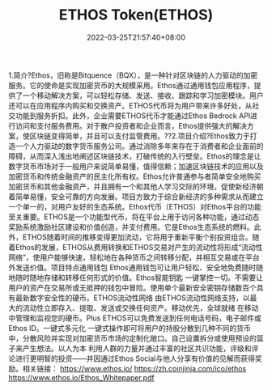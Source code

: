 ﻿---
weight: 
title: "ETHOS Token(ETHOS)"
description: "Ethos，旧称是Bitquence（BQX），是一种针对区块链的人力驱动的加密服务"
date: 2022-03-25T21:57:40+08:00
lastmod: 2022-03-25T16:45:40+08:00
draft: false
authors: ["Metabd"]
featuredImage: "ethos-tokenethos.webp"
link: ""
tags: ["数字代币","ETHOS Token(ETHOS)"]
categories: ["navigation"]
navigation: ["数字代币"]
lightgallery: true
toc: true
pinned: false
recommend: false
recommend1: false
---
1.简介?Ethos，旧称是Bitquence（BQX），是一种针对区块链的人力驱动的加密服务。它的使命是实现加密货币的大规模采用。Ethos通过通用钱包应用程序，提供了一个移动解决方案，可以轻松存储、发送、接收、跟踪和学习加密模块。用户还可以在应用程序内购买和交换资产。ETHOS代币将为用户带来许多好处，从社交功能到服务折扣。此外，企业需要ETHOS代币才能通过Ethos Bedrock API进行访问和支付服务费用。对于散户投资者和企业而言，Ethos提供强大的解决方案，使区块链变得简单，并且可以支付监管费用。??2.项目介绍?Ethos致力于打造一个人力驱动的数字货币服务公司。通过消除多年来存在于消费者和企业面前的障碍，从而深入浅出地阐述区块链技术，打破传统的入行壁垒。Ethos的理念是让数字货币市场对于一般用户来说简单易懂，值得信赖；加速区块链技术的应用以及加密货币和传统金融资产的民主化所有权。Ethos允许普通参与者简单安全地购买加密货币和其他金融资产，并且拥有一个和其他人学习交际的环境，促使新经济朝着简单易懂，安全可靠的方向发展。项目方致力于综合新经济的多种需求从而建立一个单一的，对用户友好的生态系统。Ethos代币（ETHOS）对Ethos平台的功能至关重要。ETHOS是一个功能型代币，将在平台上用于访问各种功能，通过动态奖励系统激励社区建设和价值创造，并支付费用。它是Ethos生态系统的燃料。此外，ETHOS随着时间的推移变得更加流动，它将用于重新平衡个别投资组合。随着Ethos的发展，ETHOS从费用转换和ETHOS交易对产生的流动性将形成“流动性网络”，使用户能够快速，轻松地在各种货币之间转移分配，并相互交易或在平台外发送价值。项目特点通用钱包
Ethos通用钱包可让用户轻松、安全地免费随时随地随时随地存储和转移任何形式的价值。Ethos智能钥匙
一键掌控一切。不需要让用户的资产在交易所或无抵押的钱包中冒险。使用单个最新安全密钥存储数百个具有最新数字安全性的硬币。ETHOS流动性网络
由ETHOS流动性网络支持，以最大的流动性立即存入、提取、发送或交换任何资产。移动优先，全球就绪
在移动中管理和监视您的硬币。Plus ETHOS可以免费发送到任何电话号码，电子邮件或Ethos ID。一键式多元化
一键式操作即可将用户的持股分散到几种不同的货币中，分散风险并实现对加密货币市场的定制化敞口。自己设置拆分或使用预设的篮子来产生想法。以人为本
利用人群的力量并通过丰富的社区共识功能，评级和评论进行更明智的投资——并因通过Ethos Social与他人分享有价值的见解而获得奖励。相关链接：
https://www.ethos.io/
https://zh.coinjinja.com/ico/ethos
https://www.ethos.io/Ethos_Whitepaper.pdf
